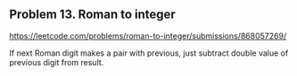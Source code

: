 ## Problem 13. Roman to integer

https://leetcode.com/problems/roman-to-integer/submissions/868057269/

If next Roman digit makes a pair with previous, just subtract double value of previous digit from result.
